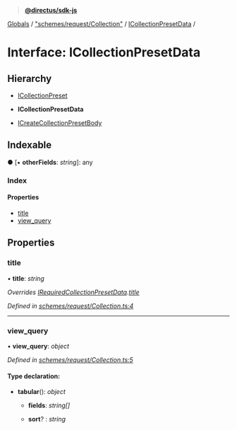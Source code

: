 > **[@directus/sdk-js](../README.md)**

[Globals](../README.md) / ["schemes/request/Collection"](../modules/_schemes_request_collection_.md) / [ICollectionPresetData](_schemes_request_collection_.icollectionpresetdata.md) /

# Interface: ICollectionPresetData

## Hierarchy

  * [ICollectionPreset](_schemes_directus_collectionpreset_.icollectionpreset.md)

  * **ICollectionPresetData**

  * [ICreateCollectionPresetBody](_schemes_request_collection_.icreatecollectionpresetbody.md)

## Indexable

● \[▪ **otherFields**: *string*\]: any

### Index

#### Properties

* [title](_schemes_request_collection_.icollectionpresetdata.md#title)
* [view_query](_schemes_request_collection_.icollectionpresetdata.md#view_query)

## Properties

###  title

• **title**: *string*

*Overrides [IRequiredCollectionPresetData](_schemes_directus_collectionpreset_.irequiredcollectionpresetdata.md).[title](_schemes_directus_collectionpreset_.irequiredcollectionpresetdata.md#title)*

*Defined in [schemes/request/Collection.ts:4](https://github.com/direcuts/sdk-js/tree/master/schemes/request/Collection.ts#L4)*

___

###  view_query

• **view_query**: *object*

*Defined in [schemes/request/Collection.ts:5](https://github.com/direcuts/sdk-js/tree/master/schemes/request/Collection.ts#L5)*

#### Type declaration:

* **tabular**(): *object*

  * **fields**: *string[]*

  * **sort**? : *string*